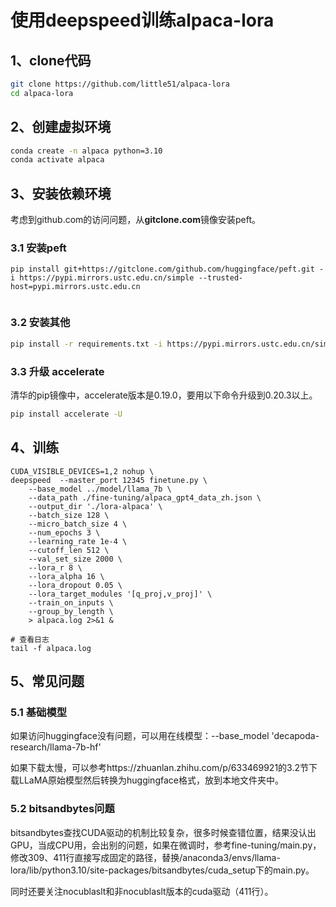 # 使用deepspeed训练alpaca-lora

## 1、clone代码

```bash
git clone https://github.com/little51/alpaca-lora
cd alpaca-lora
```

## 2、创建虚拟环境

```bash
conda create -n alpaca python=3.10
conda activate alpaca 
```

## 3、安装依赖环境

考虑到github.com的访问问题，从**gitclone.com**镜像安装peft。

### 3.1 安装peft

```shell
pip install git+https://gitclone.com/github.com/huggingface/peft.git -i https://pypi.mirrors.ustc.edu.cn/simple --trusted-host=pypi.mirrors.ustc.edu.cn
 
```

### 3.2 安装其他

```bash
pip install -r requirements.txt -i https://pypi.mirrors.ustc.edu.cn/simple --trusted-host=pypi.mirrors.ustc.edu.cn
```

### 3.3 升级 accelerate

清华的pip镜像中，accelerate版本是0.19.0，要用以下命令升级到0.20.3以上。

```bash
pip install accelerate -U
```

## 4、训练

```
CUDA_VISIBLE_DEVICES=1,2 nohup \
deepspeed  --master_port 12345 finetune.py \
    --base_model ../model/llama_7b \
    --data_path ./fine-tuning/alpaca_gpt4_data_zh.json \
    --output_dir './lora-alpaca' \
    --batch_size 128 \
    --micro_batch_size 4 \
    --num_epochs 3 \
    --learning_rate 1e-4 \
    --cutoff_len 512 \
    --val_set_size 2000 \
    --lora_r 8 \
    --lora_alpha 16 \
    --lora_dropout 0.05 \
    --lora_target_modules '[q_proj,v_proj]' \
    --train_on_inputs \
    --group_by_length \
    > alpaca.log 2>&1 &

# 查看日志
tail -f alpaca.log
```

## 5、常见问题

### 5.1 基础模型

 如果访问huggingface没有问题，可以用在线模型：--base_model 'decapoda-research/llama-7b-hf' 

如果下载太慢，可以参考https://zhuanlan.zhihu.com/p/633469921的3.2节下载LLaMA原始模型然后转换为huggingface格式，放到本地文件夹中。

### 5.2 bitsandbytes问题

bitsandbytes查找CUDA驱动的机制比较复杂，很多时候查错位置，结果没认出GPU，当成CPU用，会出别的问题，如果在微调时，参考fine-tuning/main.py，修改309、411行直接写成固定的路径，替换/anaconda3/envs/llama-lora/lib/python3.10/site-packages/bitsandbytes/cuda_setup下的main.py。

同时还要关注nocublaslt和非nocublaslt版本的cuda驱动（411行）。

